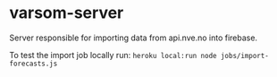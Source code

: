# varsom-server
Server responsible for importing data from api.nve.no into firebase. 

To test the import job locally run: `heroku local:run node jobs/import-forecasts.js`